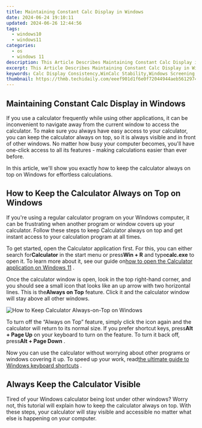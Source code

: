 ```yaml
---
title: Maintaining Constant Calc Display in Windows
date: 2024-06-24 19:10:11
updated: 2024-06-26 12:44:56
tags:
  - windows10
  - windows11
categories:
  - os
  - windows 11
description: This Article Describes Maintaining Constant Calc Display in Windows
excerpt: This Article Describes Maintaining Constant Calc Display in Windows
keywords: Calc Display Consistency,WinCalc Stability,Windows Screening,Calc Display Fix,Internal Display,Windowed Calculation,Constant Calc View
thumbnail: https://thmb.techidaily.com/eeef901d1f6e0f72044944aeb5612974e0f0cbfc3a23bf93996d4e40618dadce.jpeg
---
```


## Maintaining Constant Calc Display in Windows

 If you use a calculator frequently while using other applications, it can be inconvenient to navigate away from the current window to access the calculator. To make sure you always have easy access to your calculator, you can keep the calculator always on top, so it is always visible and in front of other windows. No matter how busy your computer becomes, you'll have one-click access to all its features - making calculations easier than ever before.

 In this article, we'll show you exactly how to keep the calculator always on top on Windows for effortless calculations.

## How to Keep the Calculator Always on Top on Windows

 If you're using a regular calculator program on your Windows computer, it can be frustrating when another program or window covers up your calculator. Follow these steps to keep Calculator always on top and get instant access to your calculation program at all times.

 To get started, open the Calculator application first. For this, you can either search for**Calculator** in the start menu or press**Win + R** and type**calc.exe** to open it. To learn more about it, see our guide on[how to open the Calculator application on Windows 11](https://www.makeuseof.com/windows-11-open-calculator/) .

 Once the calculator window is open, look in the top right-hand corner, and you should see a small icon that looks like an up arrow with two horizontal lines. This is the**Always on Top** feature. Click it and the calculator window will stay above all other windows.

![How to Keep Calculator Always-on-Top on Windows](https://static1.makeuseofimages.com/wordpress/wp-content/uploads/2023/03/how-to-keep-calculator-always-on-top-on-windows.jpg)

 To turn off the “Always on Top” feature, simply click the icon again and the calculator will return to its normal size. If you prefer shortcut keys, press**Alt + Page Up** on your keyboard to turn on the feature. To turn it back off, press**Alt + Page Down** .

 Now you can use the calculator without worrying about other programs or windows covering it up. To speed up your work, read[the ultimate guide to Windows keyboard shortcuts](https://www.makeuseof.com/tag/windows-shortcuts-101-ultimate-keyboard-shortcut-guide/) .

## Always Keep the Calculator Visible

 Tired of your Windows calculator being lost under other windows? Worry not, this tutorial will explain how to keep the calculator always on top. With these steps, your calculator will stay visible and accessible no matter what else is happening on your computer.


<ins class="adsbygoogle"
     style="display:block"
     data-ad-format="autorelaxed"
     data-ad-client="ca-pub-7571918770474297"
     data-ad-slot="1223367746"></ins>



<ins class="adsbygoogle"
     style="display:block"
     data-ad-client="ca-pub-7571918770474297"
     data-ad-slot="8358498916"
     data-ad-format="auto"
     data-full-width-responsive="true"></ins>
